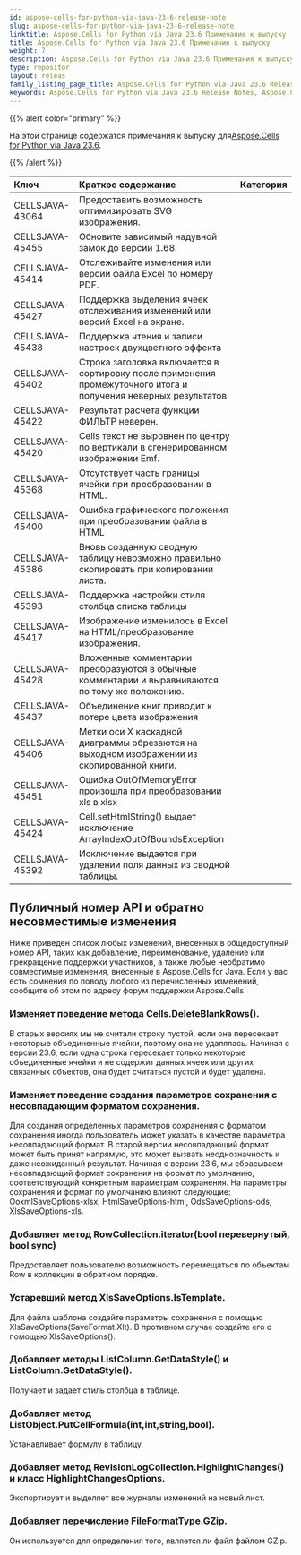 ```yaml
---
id: aspose-cells-for-python-via-java-23-6-release-note
slug: aspose-cells-for-python-via-java-23-6-release-note
linktitle: Aspose.Cells for Python via Java 23.6 Примечание к выпуску
title: Aspose.Cells for Python via Java 23.6 Примечание к выпуску
weight: 7
description: Aspose.Cells for Python via Java 23.6 Примечания к выпуску – последние улучшения, новые функции и исправления.
type: repositor
layout: releas
family_listing_page_title: Aspose.Cells for Python via Java 23.6 Release Note
keywords: Aspose.Cells for Python via Java 23.6 Release Notes, Aspose.Cells for Python via Java 23.6 updates and fixe
---
```

{{% alert color="primary" %}}

 На этой странице содержатся примечания к выпуску для[Aspose.Cells for Python via Java 23.6](https://releases.aspose.com/cells/python-java/new-releases/aspose.cells-for-python-via-java-23.6/).

{{% /alert %}}

|**Ключ**|**Краткое содержание**|**Категория**|
| :- | :- | :- |
|CELLSJAVA-43064| Предоставить возможность оптимизировать SVG изображения.|
|CELLSJAVA-45455|Обновите зависимый надувной замок до версии 1.68.|
|CELLSJAVA-45414|Отслеживайте изменения или версии файла Excel по номеру PDF.|
|CELLSJAVA-45427|Поддержка выделения ячеек отслеживания изменений или версий Excel на экране.|
|CELLSJAVA-45438|Поддержка чтения и записи настроек двухцветного эффекта|
|CELLSJAVA-45402|Строка заголовка включается в сортировку после применения промежуточного итога и получения неверных результатов|
|CELLSJAVA-45422|Результат расчета функции ФИЛЬТР неверен.|
|CELLSJAVA-45420|Cells текст не выровнен по центру по вертикали в сгенерированном изображении Emf.|
|CELLSJAVA-45368|Отсутствует часть границы ячейки при преобразовании в HTML.|
|CELLSJAVA-45400|Ошибка графического положения при преобразовании файла в HTML|
|CELLSJAVA-45386|Вновь созданную сводную таблицу невозможно правильно скопировать при копировании листа.|
|CELLSJAVA-45393|Поддержка настройки стиля столбца списка таблицы|
|CELLSJAVA-45417|Изображение изменилось в Excel на HTML/преобразование изображения.|
|CELLSJAVA-45428|Вложенные комментарии преобразуются в обычные комментарии и выравниваются по тому же положению.|
|CELLSJAVA-45437|Объединение книг приводит к потере цвета изображения|
|CELLSJAVA-45406|Метки оси X каскадной диаграммы обрезаются на выходном изображении из скопированной книги.|
|CELLSJAVA-45451|Ошибка OutOfMemoryError произошла при преобразовании xls в xlsx|
|CELLSJAVA-45424|Cell.setHtmlString() выдает исключение ArrayIndexOutOfBoundsException|
|CELLSJAVA-45392|Исключение выдается при удалении поля данных из сводной таблицы.|

##  **Публичный номер API и обратно несовместимые изменения**

Ниже приведен список любых изменений, внесенных в общедоступный номер API, таких как добавление, переименование, удаление или прекращение поддержки участников, а также любые необратимо совместимые изменения, внесенные в Aspose.Cells for Java. Если у вас есть сомнения по поводу любого из перечисленных изменений, сообщите об этом по адресу форум поддержки Aspose.Cells.

###  **Изменяет поведение метода Cells.DeleteBlankRows().**

В старых версиях мы не считали строку пустой, если она пересекает некоторые объединенные ячейки, поэтому она не удалялась. Начиная с версии 23.6, если одна строка пересекает только некоторые объединенные ячейки и не содержит данных ячеек или других связанных объектов, она будет считаться пустой и будет удалена.

###  **Изменяет поведение создания параметров сохранения с несовпадающим форматом сохранения.**

Для создания определенных параметров сохранения с форматом сохранения иногда пользователь может указать в качестве параметра несовпадающий формат. В старой версии несовпадающий формат может быть принят напрямую, это может вызвать неоднозначность и даже неожиданный результат. Начиная с версии 23.6, мы сбрасываем несовпадающий формат сохранения на формат по умолчанию, соответствующий конкретным параметрам сохранения. На параметры сохранения и формат по умолчанию влияют следующие: OoxmlSaveOptions-xlsx, HtmlSaveOptions-html, OdsSaveOptions-ods, XlsSaveOptions-xls.

###  **Добавляет метод RowCollection.iterator(bool перевернутый, bool sync)**

Предоставляет пользователю возможность перемещаться по объектам Row в коллекции в обратном порядке.

###  **Устаревший метод XlsSaveOptions.IsTemplate.**

Для файла шаблона создайте параметры сохранения с помощью XlsSaveOptions(SaveFormat.Xlt). В противном случае создайте его с помощью XlsSaveOptions().

###  **Добавляет методы ListColumn.GetDataStyle() и ListColumn.GetDataStyle().**

Получает и задает стиль столбца в таблице.

###  **Добавляет метод ListObject.PutCellFormula(int,int,string,bool).**

Устанавливает формулу в таблицу.

###  **Добавляет метод RevisionLogCollection.HighlightChanges() и класс HighlightChangesOptions.**

Экспортирует и выделяет все журналы изменений на новый лист.

###  **Добавляет перечисление FileFormatType.GZip.**

Он используется для определения того, является ли файл файлом GZip.